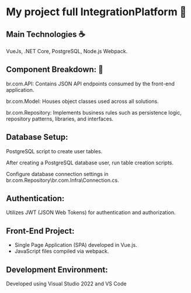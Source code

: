 # My project full IntegrationPlatform 📜


## Main Technologies ☕️

VueJs, .NET Core, PostgreSQL, Node.js Webpack.

## Component Breakdown: 🎉

br.com.API: Contains JSON API endpoints consumed by the front-end application.<br /> 

br.com.Model: Houses object classes used across all solutions.<br /> 

br.com.Repository: Implements business rules such as persistence logic, repository patterns, libraries, and interfaces.<br /> 

## Database Setup:

PostgreSQL script to create user tables. <br /> 

After creating a PostgreSQL database user, run table creation scripts.<br /> 

Configure database connection settings in br.com.Repository\br.com.Infra\Connection.cs.<br /> 

## Authentication: 

Utilizes JWT (JSON Web Tokens) for authentication and authorization.<br />

## Front-End Project: 
- Single Page Application (SPA) developed in Vue.js.<br />
- JavaScript files compiled via webpack.<br />

## Development Environment: 

Developed using Visual Studio 2022 and VS Code